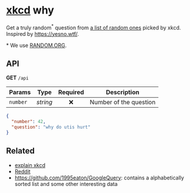 # [xkcd](https://xkcd.com/1256/) why

Get a truly random<sup>*</sup> question from [a list of random ones](https://web.archive.org/web/20180729163548/https://xkcd.com/why.txt) picked by xkcd. Inspired by https://yesno.wtf/.

\* We use [RANDOM.ORG](https://www.random.org/).

## API

**GET** `/api`

| Params   | Type     | Required | Description            |
| -------- | -------- | :------: | ---------------------- |
| `number` | *string* |    ❌     | Number of the question |

```json
{
  "number": 42,
  "question": "why do utis hurt"
}
```

## Related

- [explain xkcd](https://explainxkcd.com/wiki/index.php/1256:_Questions)
- [Reddit](https://www.reddit.com/r/xkcd/comments/35gp1g/whytxt/)
- https://github.com/1995eaton/GoogleQuery: contains a alphabetically sorted list and some other interesting data
